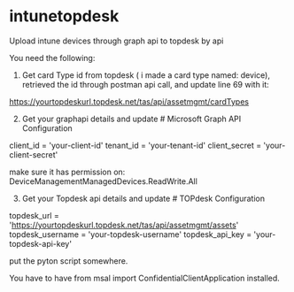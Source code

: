 # intunetopdesk
Upload intune devices through graph api to topdesk by api

You need the following:

1. Get card Type id from topdesk ( i made a card type named: device), retrieved the id through postman api call, and update line 69 with it:

https://yourtopdeskurl.topdesk.net/tas/api/assetmgmt/cardTypes

2. Get your graphapi details and update # Microsoft Graph API Configuration

client_id = 'your-client-id'
tenant_id = 'your-tenant-id'
client_secret = 'your-client-secret'

make sure it has permission on: DeviceManagementManagedDevices.ReadWrite.All

3. Get your Topdesk api details and update # TOPdesk Configuration

topdesk_url = 'https://yourtopdeskurl.topdesk.net/tas/api/assetmgmt/assets'
topdesk_username = 'your-topdesk-username'
topdesk_api_key = 'your-topdesk-api-key'

put the pyton script somewhere.

You have to have from msal import ConfidentialClientApplication installed.

